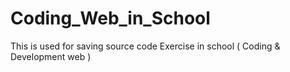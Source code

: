 # Coding_Web_in_School
This is used for saving source code Exercise in school ( Coding &amp; Development web )
